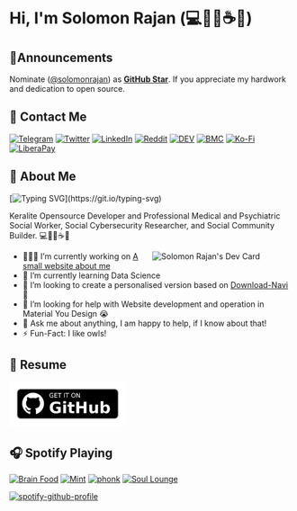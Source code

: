 # Hi, I'm Solomon Rajan (💻💛🦉☕😀)

## 📢Announcements

Nominate ([@solomonrajan](https://solomonrajan.com)) as **[GitHub Star](https://stars.github.com/nominate)**. If you appreciate my hardwork and dedication to open source.

## 📝 Contact Me
[![Telegram](https://img.shields.io/badge/Telegram-2CA5E0?style=flat-square&logo=telegram&logoColor=white)](https://t.me/solomon_rajan) [![Twitter](https://img.shields.io/badge/Twitter-%231DA1F2.svg?&style=flat-square&logo=twitter&logoColor=white)](https://twitter.com/iamsolomonrajan) [![LinkedIn](https://img.shields.io/badge/LinkedIn-%230077B5.svg?&style=flat-square&logo=linkedin&logoColor=white)](https://linkedin.com/in/solomonrajan) [![Reddit](https://img.shields.io/badge/Reddit-%23FF4500.svg?style=flat-square&logo=Reddit&logoColor=white)](https://www.reddit.com/user/solomonrajan) [![DEV](https://img.shields.io/badge/DEV-%23000000.svg?&style=flat-square&logo=dev.to&logoColor=white)](https://dev.to/solomonrajan) [![BMC](https://img.shields.io/badge/BuyMeaCoffee-%23FFDD00.svg?&style=flat-square&logo=buy-me-a-coffee&logoColor=black)](https://www.buymeacoffee.com/solomonrajan) [![Ko-Fi](https://img.shields.io/badge/Ko--fi-F16061?style=flat-square&logo=ko-fi&logoColor=white)](https://ko-fi.com/solomonrajan) [![LiberaPay](https://img.shields.io/badge/Liberapay-F6C915?style=flat-square&logo=liberapay&logoColor=black)](https://liberapay.com/solomon.rajan)

## 🙋 About Me

[![Typing SVG](https://readme-typing-svg.herokuapp.com?font=Space+Mono&color=FDD835&vCenter=true&width=558&lines=Professional+Medical+and+Psychiatric+Social+Worker;Social+Cybersecurity+Researcher;Open-Source+Promotor,+Developer;Owl+Lover;Plutonian;Nice+to+meet+you+!)](https://git.io/typing-svg)

Keralite Opensource Developer and Professional Medical and Psychiatric Social Worker, Social Cybersecurity Researcher, and Social Community Builder. 💻💛🦉☕😀

<!-- markdownlint-disable MD033 -->
<a href="https://app.daily.dev/solomon_rajan"><img src="https://api.daily.dev/devcards/aca3df908c764a86b371727fbaf0de8c.png?r=vt2" width="250" align="right" alt="Solomon Rajan's Dev Card"/></a>
<!-- markdownlint-enable MD033 -->

- 👨🏽‍💻 I’m currently working on [A small website about me](https://github.com/solomonrajan/solomonrajan.github.io)
- 🌱 I’m currently learning Data Science
- 👯 I’m looking to create a personalised version based on [Download-Navi](https://github.com/solomonrajan/download-navi) 🤝
- 🤔 I’m looking for help with Website development and operation 
in Material You Design 😭
- 💬 Ask me about anything, I am happy to help, if I know about that!
- ⚡️ Fun-Fact: I like owls!
<!--- 📫 How to reach me: [Mail me](mailto:.com:) -->

## 📜 Resume

<!-- [![Github Release](https://img.shields.io/badge/Get%20it%20on%20Github-%23121011.svg?&style=for-the-badge&logo=github&logoColor=white)](https://github.com/solomonrajan/solomonrajan.github.io/releases/latest/download/solomon_rajan_resume.pdf) -->

[<img height=80 alt="Get it on GitHub" src="assets/get-it-on-github.png"/>](https://github.com/solomonrajan/solomonrajan.github.io/releases/latest/download/solomon_rajan_resume.pdf)

## 🎧 Spotify Playing

[![Brain Food](https://img.shields.io/badge/Brain%20Food-%231DB954.svg?&style=flat-square&logo=spotify&logoColor=white)](https://open.spotify.com/playlist/37i9dQZF1DWXLeA8Omikj7) [![Mint](https://img.shields.io/badge/Mint-%231DB954.svg?&style=flat-square&logo=spotify&logoColor=white)](https://open.spotify.com/playlist/37i9dQZF1DX4dyzvuaRJ0n) [![phonk](https://img.shields.io/badge/phonk-%231DB954.svg?&style=flat-square&logo=spotify&logoColor=white)](https://open.spotify.com/playlist/37i9dQZF1DWWY64wDtewQt) [![Soul Lounge](https://img.shields.io/badge/Soul%20Lounge-%231DB954.svg?&style=flat-square&logo=spotify&logoColor=white)](https://open.spotify.com/playlist/37i9dQZF1DX62Nfha2yFhL)

<!-- [![spotify-github-profile](https://spotify-github-profile.vercel.app/api/view?uid=burbfs896vb461yxj8p437fw8&cover_image=true&theme=default&bar_color=53b14f&bar_color_cover=true)](https://spotify-github-profile.vercel.app/api/view?uid=burbfs896vb461yxj8p437fw8&redirect=true) -->
[![spotify-github-profile](https://spotify-github-profile.vercel.app/api/view?uid=burbfs896vb461yxj8p437fw8&cover_image=true&theme=novatorem&bar_color=53b14f&bar_color_cover=true)](https://github.com/kittinan/spotify-github-profile)